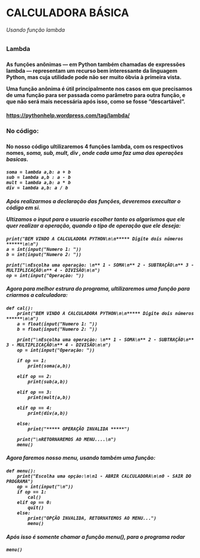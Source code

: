 # CALCULADORA BÁSICA
<h6> Usando função lambda <h6>

<h3>Lambda<h3>

<h4>As funções anônimas — em Python também chamadas de expressões lambda — representam um recurso bem interessante da linguagem Python, mas cuja utilidade pode não ser muito óbvia à primeira vista.

Uma função anônima é útil principalmente nos casos em que precisamos de uma função para ser passada como parâmetro para outra função, e que não será mais necessária após isso, como se fosse “descartável”.<h4>
    
<h8>https://pythonhelp.wordpress.com/tag/lambda/<h8>

<h3>No código:<h3>

<h4>No nosso código ultilizaremos 4 funções lambda, com os respectivos nomes, <i> soma, sub, mult, div <i>, onde cada uma faz uma das operações basicas.<h4>

```
soma = lambda a,b: a + b
sub = lambda a,b : a - b
mult = lambda a,b: a * b
div = lambda a,b: a / b 
```

<h4>
Após realizarmos a declaração das funções, deveremos execultar o código em si. 

Ultizamos o <i><b>input<b><i> para o usuario escolher tanto os algarismos que ele quer realizar a operação, quando o tipo de operação que ele deseja:
<h4>

```
print("BEM VINDO A CALCULADORA PYTHON\n\n***** Digite dois números ******\n\n")
a = int(input("Numero 1: "))
b = int(input("Numero 2: "))

print("\nEscolha uma operação: \n** 1 - SOMA\n** 2 - SUBTRAÇÃO\n** 3 - MULTIPLICAÇÃO\n** 4 - DIVISÃO\n\n")
op = int(input("Operação: "))
```
<h4>Agora para melhor estrura do programa, ultilizaremos uma função para criarmos a calculadora:<h4>
    
```
def cal():
    print("BEM VINDO A CALCULADORA PYTHON\n\n***** Digite dois números ******\n\n")
    a = float(input("Numero 1: "))
    b = float(input("Numero 2: "))

    print("\nEscolha uma operação: \n** 1 - SOMA\n** 2 - SUBTRAÇÃO\n** 3 - MULTIPLICAÇÃO\n** 4 - DIVISÃO\n\n")
    op = int(input("Operação: "))

    if op == 1:
        print(soma(a,b))

    elif op == 2:
        print(sub(a,b))

    elif op == 3:
        print(mult(a,b))

    elif op == 4:
        print(div(a,b))

    else:
        print("***** OPERAÇÃO INVALIDA *****")

    print("\nRETORNAREMOS AO MENU....\n")
    menu()
```
<h4>Agora faremos nosso menu, usando também uma função:<h4>

```
def menu():
    print("Escolha uma opção:\n\n1 - ABRIR CALCULADORA\n\n0 - SAIR DO PROGRAMA")
    op = int(input("\n"))
    if op == 1:
        cal()
    elif op == 0:
        quit()
    else:
        print("OPÇÃO INVALIDA, RETORNATEMOS AO MENU...")
        menu()
```
<h4>Após isso é somente chamar a função menu(), para o programa rodar<h4>
    
```
menu()
```
